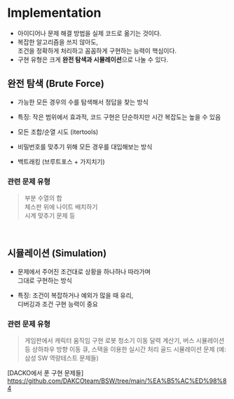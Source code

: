# Implementation
- 아이디어나 문제 해결 방법을 실제 코드로 옮기는 것이다.
- 복잡한 알고리즘을 쓰지 않아도, <br>
조건을 정확하게 처리하고 꼼꼼하게 구현하는 능력이 핵심이다.
- 구현 유형은 크게 **완전 탐색과 시뮬레이션**으로 나눌 수 있다.

## 완전 탐색 (Brute Force)
- 가능한 모든 경우의 수를 탐색해서 정답을 찾는 방식

- 특징: 작은 범위에서 효과적, 코드 구현은 단순하지만 시간 복잡도는 높을 수 있음
- 모든 조합/순열 시도 (itertools)
- 비밀번호를 맞추기 위해 모든 경우를 대입해보는 방식
- 백트래킹 (브루트포스 + 가지치기)

### 관련 문제 유형
>부분 수열의 합 <br>
>체스판 위에 나이트 배치하기 <br>
>시계 맞추기 문제 등 <br>

<br>

## 시뮬레이션 (Simulation)
- 문제에서 주어진 조건대로 상황을 하나하나 따라가며 <br>
그대로 구현하는 방식 <br>

- 특징: 조건이 복잡하거나 예외가 많을 때 유리, <br>
디버깅과 조건 구현 능력이 중요

### 관련 문제 유형
>게임판에서 캐릭터 움직임 구현
>로봇 청소기 이동
>달력 계산기, 버스 시뮬레이션 등
>상하좌우 방향 이동
>큐, 스택을 이용한 실시간 처리
>골드 시뮬레이션 문제 (예: 삼성 SW 역량테스트 문제들)

[DACKO에서 푼 구현 문제들] <br>
https://github.com/DAKCOteam/BSW/tree/main/%EA%B5%AC%ED%98%84    <br>
